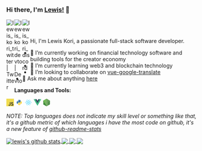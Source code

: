 ### Hi there, I'm [Lewis!](https://lewiskori.com) 👋


<a href="https://twitter.com/lewis_kihiu" target="_blank">
  <img align="left" alt="lewis_kori_twitter | Twitter" width="21px" src="https://raw.githubusercontent.com/lewis-kori/lewis-kori/main/assets/twitter.svg" />
</a>
<a href="https://dev.to/lewiskori" target="_blank">
  <img align="left" alt="lewis_kori_devto | Devto" width="21px" src="https://raw.githubusercontent.com/lewis-kori/lewis-kori/main/assets/devto.svg" />
</a>
<a href="https://discordapp.com/users/twinself#3999" target="_blank">
  <img align="left" alt="lewis_kori_discord" width="21px" src="https://raw.githubusercontent.com/lewis-kori/lewis-kori/main/assets/discord-round.svg" />
</a>

<br />
<br />

Hi, I'm Lewis Kori, a passionate full-stack software developer.

- 🔭 I’m currently working on financial technology software and building tools for the creator economy
- 🌱 I’m currently learning web3 and blockchain technology
- 👯 I’m looking to collaborate on [vue-google-translate](https://github.com/lewis-kori/vue-google-translate)
- 💬 Ask me about anything [here](https://github.com/lewis-kori/lewis-kori/issues)

**Languages and Tools:**  

<code><img height="20" src="https://raw.githubusercontent.com/github/explore/80688e429a7d4ef2fca1e82350fe8e3517d3494d/topics/javascript/javascript.png"></code>
<code><img height="20" src="https://raw.githubusercontent.com/github/explore/80688e429a7d4ef2fca1e82350fe8e3517d3494d/topics/python/python.png"></code>
<code><img height="20" src="https://raw.githubusercontent.com/github/explore/80688e429a7d4ef2fca1e82350fe8e3517d3494d/topics/react/react.png"></code>
<code><img height="20" src="https://raw.githubusercontent.com/github/explore/5c058a388828bb5fde0bcafd4bc867b5bb3f26f3/topics/vue/vue.png"></code>
<code><img height="20" src="https://raw.githubusercontent.com/github/explore/80688e429a7d4ef2fca1e82350fe8e3517d3494d/topics/nodejs/nodejs.png"></code>    



*NOTE: Top languages does not indicate my skill level or something like that, it's a github metric of which languages i have the most code on github, it's a new feature of [github-readme-stats](https://github.com/anuraghazra/github-readme-stats)*


<a href="https://github.com/anuraghazra/github-readme-stats">
  <img align="center" src="https://github-readme-stats.vercel.app/api?username=lewis-kori&show_icons=true&include_all_commits=true&count_private=true&theme=material-palenight" alt="lewis's github stats" />
</a>
<a href="https://github.com/anuraghazra/github-readme-stats">
  <img align="center" src="https://github-readme-stats.vercel.app/api/top-langs/?username=lewis-kori&count_private=true&layout=compact&theme=material-palenight" />
</a>

<a href="https://github.com/lewis-kori/vue-google-translate">
  <img align="center" src="https://github-readme-stats.vercel.app/api/pin/?username=lewis-kori&repo=vue-google-translate&theme=material-palenight" />
</a>    
<a href="https://github.com/lewis-kori/event-scheduler">
  <img align="center" src="https://github-readme-stats.vercel.app/api/pin/?username=lewis-kori&repo=event-scheduler&theme=material-palenight" />
</a>
